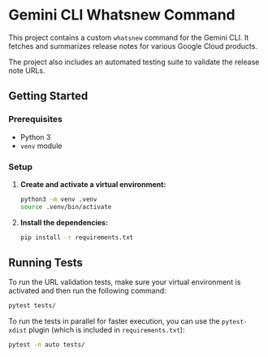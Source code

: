 # Gemini CLI Whatsnew Command

This project contains a custom `whatsnew` command for the Gemini CLI. It fetches and summarizes release notes for various Google Cloud products.

The project also includes an automated testing suite to validate the release note URLs.

## Getting Started

### Prerequisites

- Python 3
- `venv` module

### Setup

1.  **Create and activate a virtual environment:**
    ```bash
    python3 -m venv .venv
    source .venv/bin/activate
    ```

2.  **Install the dependencies:**
    ```bash
    pip install -r requirements.txt
    ```

## Running Tests

To run the URL validation tests, make sure your virtual environment is activated and then run the following command:

```bash
pytest tests/
```

To run the tests in parallel for faster execution, you can use the `pytest-xdist` plugin (which is included in `requirements.txt`):

```bash
pytest -n auto tests/
```
